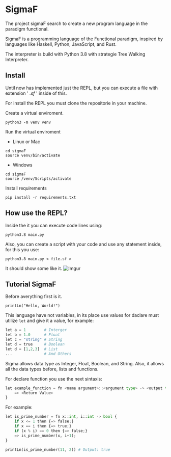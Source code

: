 # SigmaF

The project sigmaF search to create a new program language in the paradigm functional.

SigmaF is a programming language of the Functional paradigm, inspired by languages like Haskell, Python, JavaScript, and Rust.

The interpreter is build with Python 3.8 with strategie Tree Walking Interpreter.

## Install
Until now has implemented just the REPL, but you can execute a file with extension ' *.sf* ' inside of this.

For install the REPL you must clone the repositorie in your machine.

Create a virtual enviroment.
``` shell
python3 -m venv venv
```
Run the virtual enviroment

- Linux or Mac
```shell
cd sigmaF
source venv/bin/activate
```

- Windows
```shell
cd sigmaF
source /venv/Scripts/activate
```
Install requirements
```shell
pip install -r requirements.txt
```
## How use the REPL?
Inside the it you can execute code lines using:
```shell
python3.8 main.py
```
Also, you can create a script with your code and use any statement inside, for this you use:
```shell
python3.8 main.py < file.sf >
```

It should show some like it.
![Imgur](https://i.imgur.com/bZRpaEx.png)

## Tutorial SigmaF
Before averything first is it.
```SigmaF
printLn("Hello, World!")
```
This language have not variables, in its place use values for daclare must utilize `let` and give it a value, for example:
```Python
let a = 1        # Interger
let b = 1.0      # Float
let c = "string" # String
let d = true     # Boolean
let d = [1,2,3]  # List
...              # And Others
```
Sigma allows data type as Integer, Float, Boolean, and String. Also, it allows all the data types before, lists and functions.

For declare function you use the next sintaxis:
```Python
let example_function = fn <name argument>::<argument type> -> <output type> {
    => <Return Value>
}  
```
For example:
```Python
let is_prime_number = fn x::int, i::int -> bool {
    if x <= 1 then {=> false;}
    if x == i then {=> true;}
    if (x % i) == 0 then {=> false;}
    => is_prime_number(x, i+1);
}

printLn(is_prime_number(11, 2)) # Output: true
```

